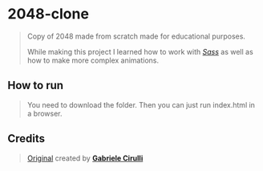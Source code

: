 # 2048-clone
>Copy of 2048 made from scratch made for educational purposes. 
>
>While making this project I learned how to work with [_Sass_](https://sass-lang.com/) as well as how to make more complex animations.

## How to run
>You need to download the folder. Then you can just run index.html in a browser.

## Credits
>[Original](https://play2048.co/) created by [**Gabriele Cirulli**](http://gabrielecirulli.com/)
